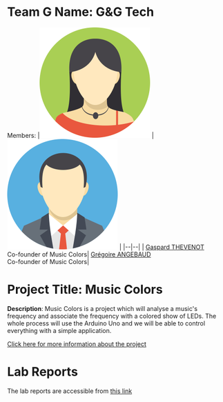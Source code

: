 # Team G Name: G&G Tech
Members: 
|![member1](assets/member1.webp?raw=true) |![member2](assets/member2.webp?raw=true)  |
|--|--|
|  [Gaspard THEVENOT](https://github.com/Gasparow5) <br> Co-founder of Music Colors| [Grégoire ANGEBAUD](https://github.com/GregoireAngebaud) <br> Co-founder of Music Colors|



# Project Title: Music Colors
 **Description**: Music Colors is a project which will analyse a music's frequency and associate the frequency with a colored show of LEDs. 
The whole process will use the Arduino Uno and we will be able to control everything with a simple application.
 
[Click here for more information about the project](project) 



# Lab Reports

The lab reports are accessible from [this link](lab)
